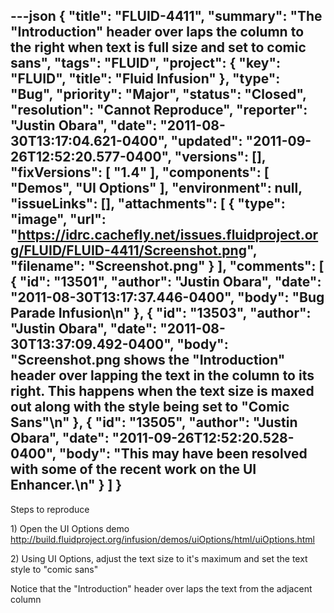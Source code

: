 ---json
{
  "title": "FLUID-4411",
  "summary": "The \"Introduction\" header over laps the column to the right when text is full size and set to comic sans",
  "tags": "FLUID",
  "project": {
    "key": "FLUID",
    "title": "Fluid Infusion"
  },
  "type": "Bug",
  "priority": "Major",
  "status": "Closed",
  "resolution": "Cannot Reproduce",
  "reporter": "Justin Obara",
  "date": "2011-08-30T13:17:04.621-0400",
  "updated": "2011-09-26T12:52:20.577-0400",
  "versions": [],
  "fixVersions": [
    "1.4"
  ],
  "components": [
    "Demos",
    "UI Options"
  ],
  "environment": null,
  "issueLinks": [],
  "attachments": [
    {
      "type": "image",
      "url": "https://idrc.cachefly.net/issues.fluidproject.org/FLUID/FLUID-4411/Screenshot.png",
      "filename": "Screenshot.png"
    }
  ],
  "comments": [
    {
      "id": "13501",
      "author": "Justin Obara",
      "date": "2011-08-30T13:17:37.446-0400",
      "body": "Bug Parade Infusion\n"
    },
    {
      "id": "13503",
      "author": "Justin Obara",
      "date": "2011-08-30T13:37:09.492-0400",
      "body": "Screenshot.png shows the \"Introduction\" header over lapping the text in the column to its right. This happens when the text size is maxed out along with the style being set to \"Comic Sans\"\n"
    },
    {
      "id": "13505",
      "author": "Justin Obara",
      "date": "2011-09-26T12:52:20.528-0400",
      "body": "This may have been resolved with some of the recent work on the UI Enhancer.\n"
    }
  ]
}
---
Steps to reproduce

1\) Open the UI Options demo\
<http://build.fluidproject.org/infusion/demos/uiOptions/html/uiOptions.html>

2\) Using UI Options, adjust the text size to it's maximum and set the text style to "comic sans"

Notice that the "Introduction" header over laps the text from the adjacent column

        